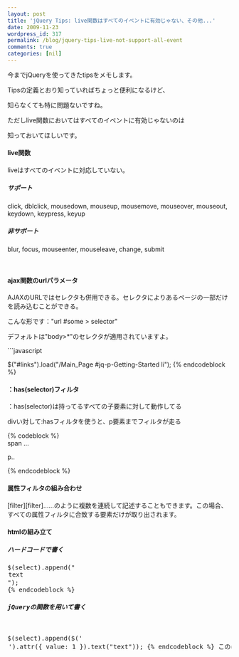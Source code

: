 ```yaml
---
layout: post
title: 'jQuery Tips: live関数はすべてのイベントに有効じゃない、その他...'
date: 2009-11-23
wordpress_id: 317
permalink: /blog/jquery-tips-live-not-support-all-event
comments: true
categories: [nil]
---
```

<div class="section">
<p>今までjQueryを使ってきたtipsをメモします。</p>
<p>Tipsの定義とおり知っていればちょっと便利になるけど、</p>
<p>知らなくても特に問題ないですね。</p>
<p>ただしlive関数においてはすべてのイベントに有効じゃないのは</p>
<p>知っておいてほしいです。</p>
<h4>live関数</h4>
<p>liveはすべてのイベントに対応していない。</p>
<h5>サポート</h5>
<p>click, dblclick, mousedown, mouseup, mousemove, mouseover, mouseout, keydown, keypress, keyup</p>
<h5>非サポート</h5>
<p>blur, focus, mouseenter, mouseleave, change, submit</p>
<br/>
<h4>ajax関数のurlパラメータ</h4>
<p>AJAXのURLではセレクタも併用できる。セレクタによりあるページの一部だけを読み込むことができる。</p>
<p>こんな形です："url #some &#62; selector"</p>
<p>デフォルトは"body&#62;*"のセレクタが適用されていますよ。</p>
```javascript

$("#links").load("/Main_Page #jq-p-Getting-Started li");
{% endcodeblock %}
<br/>
<h4>：has(selector)フィルタ</h4>
<p>：has(selector)は持ってるすべての子要素に対して動作してる</p>
<p>divい対して:hasフィルタを使うと、p要素までフィルタが走る</p>
{% codeblock %}

<div>
	<span>span ...
	<p>p.. </p>
	</span>
</div>
{% endcodeblock %}
<h4>属性フィルタの組み合わせ</h4>
<p>[filter][filter]……のように複数を連続して記述することもできます。この場合、すべての属性フィルタに合致する要素だけが取り出されます。</p>
<h4>htmlの組み立て</h4>
<h5>ハードコードで書く</h5>
<pre class="brush:javascript">
$(select).append("<option value='" + 1 + "'>text</option>");
{% endcodeblock %}
<h5>jQueryの関数を用いて書く</h5>
<pre class="brush:javascript">
$(select).append($('<option>').attr({ value: 1 }).text("text"));

{% endcodeblock %}
このほうが簡潔だと思いますが、、
<br/>
<h4>:nth-child</h4>
<p>:nth-childフィルタによりn行おきに子要素を取得することができる</p>
<p>例えば、2、5、8行目……のように3行おきに（「3で割ったときの余りが2」番目の）要素を取得したい場合には、以下のように記述できます。</p>
<pre class="brush:javascript">
$('ol > li:nth-child(3n + 2)')
```
<br/>
<h4>validationプラグイン</h4>
<p>jQueryのvalidationプラグイン:showErrorを定義するとhighlightとunhighlightとは実行しない</p>
<p>そもそもshowErrorはエラーをどう表示するかを決めるための高レベルの関数なので、</p>
<p>簡略化したhighlightとunhighlightは隠蔽されたっぽいの感じで、完全に実行しません。</p>
</div>
